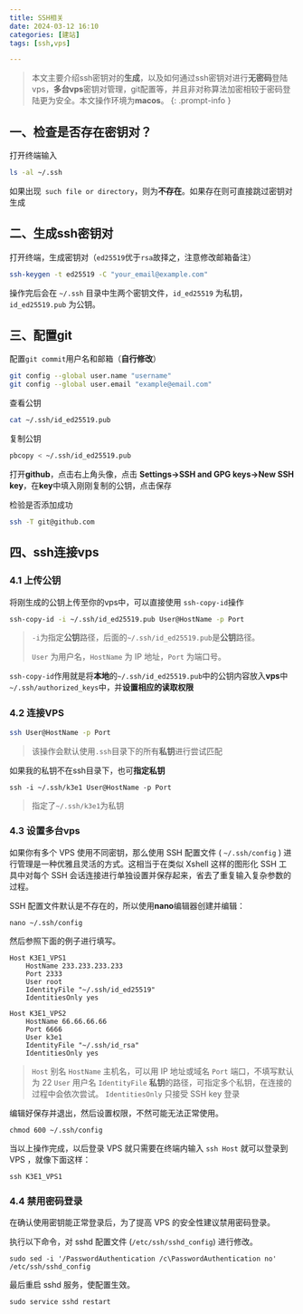 ```yaml
---
title: SSH相关
date: 2024-03-12 16:10
categories: [建站]
tags: [ssh,vps]

---
```


> 本文主要介绍ssh密钥对的**生成**，以及如何通过ssh密钥对进行**无密码**登陆vps，**多台vps**密钥对管理，git配置等，并且非对称算法加密相较于密码登陆更为安全。本文操作环境为**macos**。
{: .prompt-info }



## 一、检查是否存在密钥对？

打开终端输入

```bash
ls -al ~/.ssh
```

如果出现` such file or directory`，则为**不存在**。如果存在则可直接跳过密钥对生成



## 二、生成ssh密钥对

打开终端，生成密钥对（`ed25519`优于`rsa`故择之，注意修改邮箱备注）

```bash
ssh-keygen -t ed25519 -C "your_email@example.com"
```

操作完后会在 `~/.ssh` 目录中生两个密钥文件，`id_ed25519` 为私钥，`id_ed25519.pub` 为公钥。



## 三、配置git
配置`git commit`用户名和邮箱（**自行修改**）

```bash
git config --global user.name "username"
git config --global user.email "example@email.com"
```
查看公钥

```bash
cat ~/.ssh/id_ed25519.pub
```

复制公钥

```bash
pbcopy < ~/.ssh/id_ed25519.pub
```

打开**github**，点击右上角头像，点击 **Settings->SSH and GPG keys->New SSH key**，在**key**中填入刚刚复制的公钥，点击保存

检验是否添加成功

```bash
ssh -T git@github.com
```



## 四、ssh连接vps

### 4.1 上传公钥

将刚生成的公钥上传至你的vps中，可以直接使用 `ssh-copy-id`操作

```bash
ssh-copy-id -i ~/.ssh/id_ed25519.pub User@HostName -p Port
```

> `-i`为指定**公钥**路径，后面的`~/.ssh/id_ed25519.pub`是**公钥**路径。
>
> `User` 为用户名，`HostName` 为 IP 地址，`Port` 为端口号。



`ssh-copy-id`作用就是将**本地**的`~/.ssh/id_ed25519.pub`中的公钥内容放入**vps**中`~/.ssh/authorized_keys`中，并**设置相应的读取权限**



### 4.2 连接VPS

```bash
ssh User@HostName -p Port
```

> 该操作会默认使用`.ssh`目录下的所有**私钥**进行尝试匹配

如果我的私钥不在ssh目录下，也可**指定私钥**

```
ssh -i ~/.ssh/k3e1 User@HostName -p Port
```

> 指定了`~/.ssh/k3e1`为私钥



### 4.3 设置多台vps

如果你有多个 VPS 使用不同密钥，那么使用 SSH 配置文件 ( `~/.ssh/config` ) 进行管理是一种优雅且灵活的方式。这相当于在类似 Xshell 这样的图形化 SSH 工具中对每个 SSH 会话连接进行单独设置并保存起来，省去了重复输入复杂参数的过程。

SSH 配置文件默认是不存在的，所以使用**nano**编辑器创建并编辑：

```shell
nano ~/.ssh/config
```

然后参照下面的例子进行填写。

```config
Host K3E1_VPS1
    HostName 233.233.233.233
    Port 2333
    User root
    IdentityFile "~/.ssh/id_ed25519"
    IdentitiesOnly yes

Host K3E1_VPS2
    HostName 66.66.66.66
    Port 6666
    User k3e1
    IdentityFile "~/.ssh/id_rsa"
    IdentitiesOnly yes
```

> `Host` 别名
> `HostName` 主机名，可以用 IP 地址或域名
> `Port` 端口，不填写默认为 22
> `User` 用户名
> `IdentityFile` **私钥**的路径，可指定多个私钥，在连接的过程中会依次尝试。
> `IdentitiesOnly` 只接受 SSH key 登录



编辑好保存并退出，然后设置权限，不然可能无法正常使用。

```shell
chmod 600 ~/.ssh/config
```



当以上操作完成，以后登录 VPS 就只需要在终端内输入 `ssh Host` 就可以登录到 VPS ，就像下面这样：

```shell
ssh K3E1_VPS1
```



### 4.4 禁用密码登录

在确认使用密钥能正常登录后，为了提高 VPS 的安全性建议禁用密码登录。

执行以下命令，对 sshd 配置文件 (`/etc/ssh/sshd_config`) 进行修改。

```shell
sudo sed -i '/PasswordAuthentication /c\PasswordAuthentication no' /etc/ssh/sshd_config
```

最后重启 sshd 服务，使配置生效。

```shell
sudo service sshd restart
```
